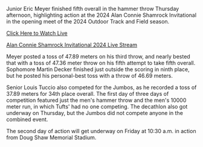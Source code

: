 Junior Eric Meyer finished fifth overall in the hammer throw Thursday afternoon, highlighting action at the 2024 Alan Connie Shamrock Invitational in the opening meet of the 2024 Outdoor Track and Field season. 

<a href="https://bestones.icu/shamrock/">Click Here to Watch Live</a>

<a href="https://bestones.icu/shamrock/">Alan Connie Shamrock Invitational 2024 Live Stream</a>

Meyer posted a toss of 47.89 meters on his third throw, and nearly bested that with a toss of 47.36 meter throw on his fifth attempt to take fifth overall. Sophomore Martin Decker finished just outside the scoring in ninth place, but he posted his personal-best toss with a throw of 46.69 meters. 

Senior Louis Tuccio also competed for the Jumbos, as he recorded a toss of 37.89 meters for 34th place overall. The first day of three days of competition featured just the men's hammer throw and the men's 10000 meter run, in which Tufts' had no one competing. The decathlon also got underway on Thursday, but the Jumbos did not compete anyone in the combined event. 

The second day of action will get underway on Friday at 10:30 a.m. in action from Doug Shaw Memorial Stadium. 

